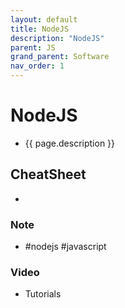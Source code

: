 ```yaml
---
layout: default
title: NodeJS
description: "NodeJS"
parent: JS
grand_parent: Software
nav_order: 1
---
```

# NodeJS
- {{ page.description }}

## CheatSheet
- 

### Note
- #nodejs #javascript 

### Video
- Tutorials